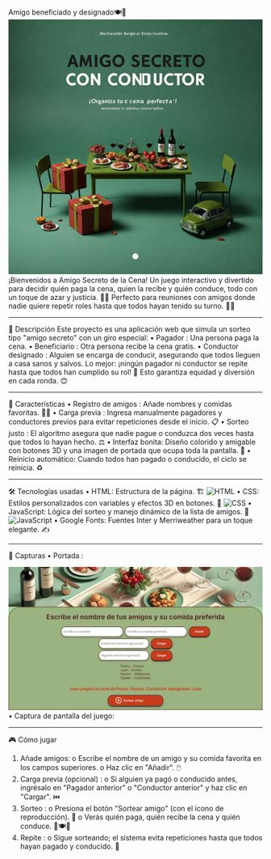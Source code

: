 Amigo beneficiado y designado🍽️🎁
![Carátula del juego](README.img/caratula.jpg)
¡Bienvenidos a Amigo Secreto de la Cena! Un juego interactivo y divertido para decidir quién paga la cena, quien la recibe y quién conduce, todo con un toque de azar y justicia. 🎲✨ Perfecto para reuniones con amigos donde nadie quiere repetir roles hasta que todos hayan tenido su turno. 🚗💸
________________________________________
📖 Descripción
Este proyecto es una aplicación web que simula un sorteo tipo "amigo secreto" con un giro especial:
•	Pagador : Una persona paga la cena.
•	Beneficiario : Otra persona recibe la cena gratis.
•	Conductor designado : Alguien se encarga de conducir, asegurando que todos lleguen a casa sanos y salvos.
Lo mejor: ¡ningún pagador ni conductor se repite hasta que todos han cumplido su rol! 🔄 Esto garantiza equidad y diversión en cada ronda. 😊
________________________________________
🌟 Características
•	Registro de amigos : Añade nombres y comidas favoritas. 🍕🍔
•	Carga previa : Ingresa manualmente pagadores y conductores previos para evitar repeticiones desde el inicio. 📋
•	Sorteo justo : El algoritmo asegura que nadie pague o conduzca dos veces hasta que todos lo hayan hecho. ⚖️
•	Interfaz bonita: Diseño colorido y amigable con botones 3D y una imagen de portada que ocupa toda la pantalla. 🎨
•	Reinicio automático: Cuando todos han pagado o conducido, el ciclo se reinicia. ♻️
________________________________________
🛠️ Tecnologías usadas
•	HTML: Estructura de la página. 🏗️
![HTML](https://img.shields.io/badge/HTML-5-orange)
•	CSS: Estilos personalizados con variables y efectos 3D en botones. 🎨
![CSS](https://img.shields.io/badge/CSS-3-blue)
•	JavaScript: Lógica del sorteo y manejo dinámico de la lista de amigos. 🧠
![JavaScript](https://img.shields.io/badge/JavaScript-ES6-yellow)
•	Google Fonts: Fuentes Inter y Merriweather para un toque elegante. ✍️
________________________________________
📸 Capturas
•	Portada : 
 
![Capturadel juego](README.img/captura.jpg)
•	Captura de pantalla del juego: 
 
________________________________________
🎮 Cómo jugar
1.	Añade amigos: 
o	Escribe el nombre de un amigo y su comida favorita en los campos superiores.
o	Haz clic en "Añadir". 🖱️
2.	Carga previa (opcional) : 
o	Si alguien ya pagó o conducido antes, ingrésalo en "Pagador anterior" o "Conductor anterior" y haz clic en "Cargar". ⏮️
3.	Sorteo : 
o	Presiona el botón "Sortear amigo" (con el ícono de reproducción). 🎲
o	Verás quién paga, quién recibe la cena y quién conduce. 🚗🍽️💸
4.	Repite : 
o	Sigue sorteando; el sistema evita repeticiones hasta que todos hayan pagado y conducido. 🔄
